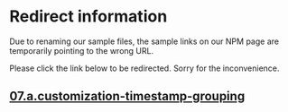 # Redirect information

Due to renaming our sample files, the sample links on our NPM page are temporarily pointing to the wrong URL.

Please click the link below to be redirected. Sorry for the inconvenience.

## [07.a.customization-timestamp-grouping](./../07.a.customization-timestamp-grouping/)
